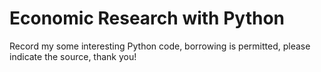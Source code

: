# Economic Research with Python
Record my some interesting Python code, borrowing is permitted, please indicate the source, thank you!
